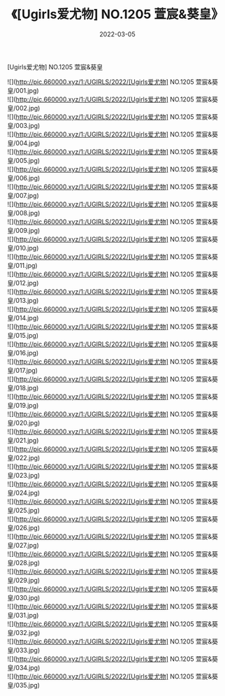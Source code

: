 ﻿---
layout: post
title:  《[Ugirls爱尤物] NO.1205 萱宸&葵皇》
date:   2022-03-05
img: http://pic.660000.xyz/1:/UGIRLS/2022/[Ugirls爱尤物] NO.1205 萱宸&葵皇/000.jpg
categories: [美女, 清纯, 唯美]
---

[Ugirls爱尤物] NO.1205 萱宸&葵皇

 ![](http://pic.660000.xyz/1:/UGIRLS/2022/[Ugirls爱尤物] NO.1205 萱宸&葵皇/001.jpg) <br>![](http://pic.660000.xyz/1:/UGIRLS/2022/[Ugirls爱尤物] NO.1205 萱宸&葵皇/002.jpg) <br>![](http://pic.660000.xyz/1:/UGIRLS/2022/[Ugirls爱尤物] NO.1205 萱宸&葵皇/003.jpg) <br>![](http://pic.660000.xyz/1:/UGIRLS/2022/[Ugirls爱尤物] NO.1205 萱宸&葵皇/004.jpg) <br>![](http://pic.660000.xyz/1:/UGIRLS/2022/[Ugirls爱尤物] NO.1205 萱宸&葵皇/005.jpg) <br>![](http://pic.660000.xyz/1:/UGIRLS/2022/[Ugirls爱尤物] NO.1205 萱宸&葵皇/006.jpg) <br>![](http://pic.660000.xyz/1:/UGIRLS/2022/[Ugirls爱尤物] NO.1205 萱宸&葵皇/007.jpg) <br>![](http://pic.660000.xyz/1:/UGIRLS/2022/[Ugirls爱尤物] NO.1205 萱宸&葵皇/008.jpg) <br>![](http://pic.660000.xyz/1:/UGIRLS/2022/[Ugirls爱尤物] NO.1205 萱宸&葵皇/009.jpg) <br>![](http://pic.660000.xyz/1:/UGIRLS/2022/[Ugirls爱尤物] NO.1205 萱宸&葵皇/010.jpg) <br>![](http://pic.660000.xyz/1:/UGIRLS/2022/[Ugirls爱尤物] NO.1205 萱宸&葵皇/011.jpg) <br>![](http://pic.660000.xyz/1:/UGIRLS/2022/[Ugirls爱尤物] NO.1205 萱宸&葵皇/012.jpg) <br>![](http://pic.660000.xyz/1:/UGIRLS/2022/[Ugirls爱尤物] NO.1205 萱宸&葵皇/013.jpg) <br>![](http://pic.660000.xyz/1:/UGIRLS/2022/[Ugirls爱尤物] NO.1205 萱宸&葵皇/014.jpg) <br>![](http://pic.660000.xyz/1:/UGIRLS/2022/[Ugirls爱尤物] NO.1205 萱宸&葵皇/015.jpg) <br>![](http://pic.660000.xyz/1:/UGIRLS/2022/[Ugirls爱尤物] NO.1205 萱宸&葵皇/016.jpg) <br>![](http://pic.660000.xyz/1:/UGIRLS/2022/[Ugirls爱尤物] NO.1205 萱宸&葵皇/017.jpg) <br>![](http://pic.660000.xyz/1:/UGIRLS/2022/[Ugirls爱尤物] NO.1205 萱宸&葵皇/018.jpg) <br>![](http://pic.660000.xyz/1:/UGIRLS/2022/[Ugirls爱尤物] NO.1205 萱宸&葵皇/019.jpg) <br>![](http://pic.660000.xyz/1:/UGIRLS/2022/[Ugirls爱尤物] NO.1205 萱宸&葵皇/020.jpg) <br>![](http://pic.660000.xyz/1:/UGIRLS/2022/[Ugirls爱尤物] NO.1205 萱宸&葵皇/021.jpg) <br>![](http://pic.660000.xyz/1:/UGIRLS/2022/[Ugirls爱尤物] NO.1205 萱宸&葵皇/022.jpg) <br>![](http://pic.660000.xyz/1:/UGIRLS/2022/[Ugirls爱尤物] NO.1205 萱宸&葵皇/023.jpg) <br>![](http://pic.660000.xyz/1:/UGIRLS/2022/[Ugirls爱尤物] NO.1205 萱宸&葵皇/024.jpg) <br>![](http://pic.660000.xyz/1:/UGIRLS/2022/[Ugirls爱尤物] NO.1205 萱宸&葵皇/025.jpg) <br>![](http://pic.660000.xyz/1:/UGIRLS/2022/[Ugirls爱尤物] NO.1205 萱宸&葵皇/026.jpg) <br>![](http://pic.660000.xyz/1:/UGIRLS/2022/[Ugirls爱尤物] NO.1205 萱宸&葵皇/027.jpg) <br>![](http://pic.660000.xyz/1:/UGIRLS/2022/[Ugirls爱尤物] NO.1205 萱宸&葵皇/028.jpg) <br>![](http://pic.660000.xyz/1:/UGIRLS/2022/[Ugirls爱尤物] NO.1205 萱宸&葵皇/029.jpg) <br>![](http://pic.660000.xyz/1:/UGIRLS/2022/[Ugirls爱尤物] NO.1205 萱宸&葵皇/030.jpg) <br>![](http://pic.660000.xyz/1:/UGIRLS/2022/[Ugirls爱尤物] NO.1205 萱宸&葵皇/031.jpg) <br>![](http://pic.660000.xyz/1:/UGIRLS/2022/[Ugirls爱尤物] NO.1205 萱宸&葵皇/032.jpg) <br>![](http://pic.660000.xyz/1:/UGIRLS/2022/[Ugirls爱尤物] NO.1205 萱宸&葵皇/033.jpg) <br>![](http://pic.660000.xyz/1:/UGIRLS/2022/[Ugirls爱尤物] NO.1205 萱宸&葵皇/034.jpg) <br>![](http://pic.660000.xyz/1:/UGIRLS/2022/[Ugirls爱尤物] NO.1205 萱宸&葵皇/035.jpg) <br>